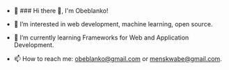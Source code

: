 - 👋 ### Hi there 👋, I'm Obeblanko!

- 👀 I’m interested in  web development, machine learning, open source.
- 🌱 I’m currently learning Frameworks  for Web and Application Development.
- 📫 How to reach me: obeblanko@gmail.com or menskwabe@gmail.com.




